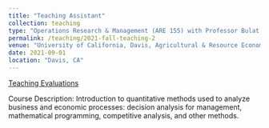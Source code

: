 ```yaml
---
title: "Teaching Assistant"
collection: teaching
type: "Operations Research & Management (ARE 155) with Professor Bulat Gafarov"
permalink: /teaching/2021-fall-teaching-2
venue: "University of California, Davis, Agricultural & Resource Economics"
date: 2021-09-01
location: "Davis, CA"
---
```


[Teaching Evaluations](https://fstrabo.github.io/frederik-strabo.github.io/files/ARE155_Evals.pdf)

Course Description: Introduction to quantitative methods used to analyze business and economic processes: decision analysis for management, mathematical programming, competitive analysis, and other methods.